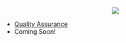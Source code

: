 <!-- ## Learning Journey -->
<p align="center">
  <img  src="https://github.com/kokurate/learning-journey/assets/85746411/1eb9890d-e194-4157-9bb2-0854cdb371c8">
</p>


- [Quality Assurance](https://github.com/kokurate/learning-journey/blob/main/Quality%20Assurance.md)
- Coming Soon!




